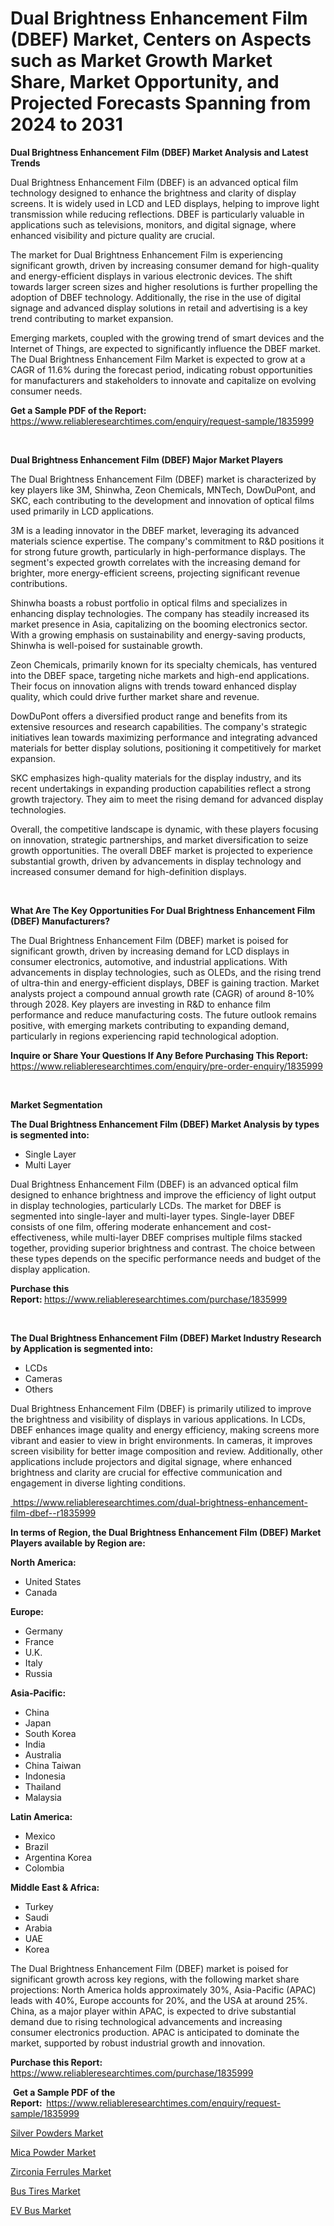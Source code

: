 <p><h1>Dual Brightness Enhancement Film (DBEF) Market, Centers on Aspects such as Market Growth Market Share, Market Opportunity, and Projected Forecasts Spanning from 2024 to 2031</h1></p><p><strong>Dual Brightness Enhancement Film (DBEF) Market Analysis and Latest Trends</strong></p>
<p><p>Dual Brightness Enhancement Film (DBEF) is an advanced optical film technology designed to enhance the brightness and clarity of display screens. It is widely used in LCD and LED displays, helping to improve light transmission while reducing reflections. DBEF is particularly valuable in applications such as televisions, monitors, and digital signage, where enhanced visibility and picture quality are crucial.</p><p>The market for Dual Brightness Enhancement Film is experiencing significant growth, driven by increasing consumer demand for high-quality and energy-efficient displays in various electronic devices. The shift towards larger screen sizes and higher resolutions is further propelling the adoption of DBEF technology. Additionally, the rise in the use of digital signage and advanced display solutions in retail and advertising is a key trend contributing to market expansion.</p><p>Emerging markets, coupled with the growing trend of smart devices and the Internet of Things, are expected to significantly influence the DBEF market. The Dual Brightness Enhancement Film Market is expected to grow at a CAGR of 11.6% during the forecast period, indicating robust opportunities for manufacturers and stakeholders to innovate and capitalize on evolving consumer needs.</p></p>
<p><strong>Get a Sample PDF of the Report:&nbsp;</strong> <a href="https://www.reliableresearchtimes.com/enquiry/request-sample/1835999?utm_campaign=1486&utm_medium=2&utm_source=Github&utm_content=ia&utm_term=16102024&utm_id=dual-brightness-enhancement-film-dbef">https://www.reliableresearchtimes.com/enquiry/request-sample/1835999</a></p>
<p>&nbsp;</p>
<p><strong>Dual Brightness Enhancement Film (DBEF) Major Market Players</strong></p>
<p><p>The Dual Brightness Enhancement Film (DBEF) market is characterized by key players like 3M, Shinwha, Zeon Chemicals, MNTech, DowDuPont, and SKC, each contributing to the development and innovation of optical films used primarily in LCD applications.</p><p>3M is a leading innovator in the DBEF market, leveraging its advanced materials science expertise. The company's commitment to R&D positions it for strong future growth, particularly in high-performance displays. The segment's expected growth correlates with the increasing demand for brighter, more energy-efficient screens, projecting significant revenue contributions.</p><p>Shinwha boasts a robust portfolio in optical films and specializes in enhancing display technologies. The company has steadily increased its market presence in Asia, capitalizing on the booming electronics sector. With a growing emphasis on sustainability and energy-saving products, Shinwha is well-poised for sustainable growth.</p><p>Zeon Chemicals, primarily known for its specialty chemicals, has ventured into the DBEF space, targeting niche markets and high-end applications. Their focus on innovation aligns with trends toward enhanced display quality, which could drive further market share and revenue.</p><p>DowDuPont offers a diversified product range and benefits from its extensive resources and research capabilities. The company's strategic initiatives lean towards maximizing performance and integrating advanced materials for better display solutions, positioning it competitively for market expansion.</p><p>SKC emphasizes high-quality materials for the display industry, and its recent undertakings in expanding production capabilities reflect a strong growth trajectory. They aim to meet the rising demand for advanced display technologies.</p><p>Overall, the competitive landscape is dynamic, with these players focusing on innovation, strategic partnerships, and market diversification to seize growth opportunities. The overall DBEF market is projected to experience substantial growth, driven by advancements in display technology and increased consumer demand for high-definition displays.</p></p>
<p>&nbsp;</p>
<p><strong>What Are The Key Opportunities For Dual Brightness Enhancement Film (DBEF) Manufacturers?</strong></p>
<p><p>The Dual Brightness Enhancement Film (DBEF) market is poised for significant growth, driven by increasing demand for LCD displays in consumer electronics, automotive, and industrial applications. With advancements in display technologies, such as OLEDs, and the rising trend of ultra-thin and energy-efficient displays, DBEF is gaining traction. Market analysts project a compound annual growth rate (CAGR) of around 8-10% through 2028. Key players are investing in R&D to enhance film performance and reduce manufacturing costs. The future outlook remains positive, with emerging markets contributing to expanding demand, particularly in regions experiencing rapid technological adoption.</p></p>
<p><strong>Inquire or Share Your Questions If Any Before Purchasing This Report:</strong> <a href="https://www.reliableresearchtimes.com/enquiry/pre-order-enquiry/1835999?utm_campaign=1486&utm_medium=2&utm_source=Github&utm_content=ia&utm_term=16102024&utm_id=dual-brightness-enhancement-film-dbef">https://www.reliableresearchtimes.com/enquiry/pre-order-enquiry/1835999</a></p>
<p>&nbsp;</p>
<p><strong>Market Segmentation</strong></p>
<p><strong>The Dual Brightness Enhancement Film (DBEF) Market Analysis by types is segmented into:</strong></p>
<p><ul><li>Single Layer</li><li>Multi Layer</li></ul></p>
<p><p>Dual Brightness Enhancement Film (DBEF) is an advanced optical film designed to enhance brightness and improve the efficiency of light output in display technologies, particularly LCDs. The market for DBEF is segmented into single-layer and multi-layer types. Single-layer DBEF consists of one film, offering moderate enhancement and cost-effectiveness, while multi-layer DBEF comprises multiple films stacked together, providing superior brightness and contrast. The choice between these types depends on the specific performance needs and budget of the display application.</p></p>
<p><strong>Purchase this Report:&nbsp;</strong><a href="https://www.reliableresearchtimes.com/purchase/1835999?utm_campaign=1486&utm_medium=2&utm_source=Github&utm_content=ia&utm_term=16102024&utm_id=dual-brightness-enhancement-film-dbef">https://www.reliableresearchtimes.com/purchase/1835999</a></p>
<p>&nbsp;</p>
<p><strong>The Dual Brightness Enhancement Film (DBEF) Market Industry Research by Application is segmented into:</strong></p>
<p><ul><li>LCDs</li><li>Cameras</li><li>Others</li></ul></p>
<p><p>Dual Brightness Enhancement Film (DBEF) is primarily utilized to improve the brightness and visibility of displays in various applications. In LCDs, DBEF enhances image quality and energy efficiency, making screens more vibrant and easier to view in bright environments. In cameras, it improves screen visibility for better image composition and review. Additionally, other applications include projectors and digital signage, where enhanced brightness and clarity are crucial for effective communication and engagement in diverse lighting conditions.</p></p>
<p><a href="https://www.reliableresearchtimes.com/dual-brightness-enhancement-film-dbef--r1835999?utm_campaign=1486&utm_medium=2&utm_source=Github&utm_content=ia&utm_term=16102024&utm_id=dual-brightness-enhancement-film-dbef">&nbsp;https://www.reliableresearchtimes.com/dual-brightness-enhancement-film-dbef--r1835999</a></p>
<p><strong>In terms of Region, the Dual Brightness Enhancement Film (DBEF) Market Players available by Region are:</strong></p>
<p>
    <p> <strong> North America: </strong>
        <ul>
            <li>United States</li>
            <li>Canada</li>
        </ul>
        </p> 
    <p> <strong> Europe: </strong>
        <ul>
            <li>Germany</li>
            <li>France</li>
            <li>U.K.</li>
            <li>Italy</li>
            <li>Russia</li>
        </ul>
        </p> 
    <p> <strong> Asia-Pacific: </strong>
        <ul>
            <li>China</li>
            <li>Japan</li>
            <li>South Korea</li>
            <li>India</li>
            <li>Australia</li>
            <li>China Taiwan</li>
            <li>Indonesia</li>
            <li>Thailand</li>
            <li>Malaysia</li>
        </ul>
        </p> 
    <p> <strong> Latin America: </strong>
        <ul>
            <li>Mexico</li>
            <li>Brazil</li>
            <li>Argentina Korea</li>
            <li>Colombia</li>
        </ul>
        </p> 
    <p> <strong> Middle East & Africa: </strong>
        <ul>
            <li>Turkey</li>
            <li>Saudi</li>
            <li>Arabia</li>
            <li>UAE</li>
            <li>Korea</li>
        </ul>
    </p>
    </p>
<p><p>The Dual Brightness Enhancement Film (DBEF) market is poised for significant growth across key regions, with the following market share projections: North America holds approximately 30%, Asia-Pacific (APAC) leads with 40%, Europe accounts for 20%, and the USA at around 25%. China, as a major player within APAC, is expected to drive substantial demand due to rising technological advancements and increasing consumer electronics production. APAC is anticipated to dominate the market, supported by robust industrial growth and innovation.</p></p>
<p><strong>Purchase this Report: </strong><a href="https://www.reliableresearchtimes.com/purchase/1835999?utm_campaign=1486&utm_medium=2&utm_source=Github&utm_content=ia&utm_term=16102024&utm_id=dual-brightness-enhancement-film-dbef">https://www.reliableresearchtimes.com/purchase/1835999</a></p>
<p>&nbsp;<strong>Get a Sample PDF of the Report:&nbsp;&nbsp;</strong><a href="https://www.reliableresearchtimes.com/enquiry/request-sample/1835999?utm_campaign=1486&utm_medium=2&utm_source=Github&utm_content=ia&utm_term=16102024&utm_id=dual-brightness-enhancement-film-dbef">https://www.reliableresearchtimes.com/enquiry/request-sample/1835999</a></p>
<p><strong></strong></p>
<p><p><a href="https://www.linkedin.com/pulse/silver-powders-market-shifts-strategic-analysis-2024-2031-ranac?utm_campaign=1486&utm_medium=2&utm_source=Github&utm_content=ia&utm_term=16102024&utm_id=dual-brightness-enhancement-film-dbef">Silver Powders Market</a></p><p><a href="https://www.linkedin.com/pulse/mica-powder-market-trends-focusing-insight-forecast-analysis-c91sc?utm_campaign=1486&utm_medium=2&utm_source=Github&utm_content=ia&utm_term=16102024&utm_id=dual-brightness-enhancement-film-dbef">Mica Powder Market</a></p><p><a href="https://www.linkedin.com/pulse/global-zirconia-ferrules-market-sector2024-2031-metrics-xnaxc?utm_campaign=1486&utm_medium=2&utm_source=Github&utm_content=ia&utm_term=16102024&utm_id=dual-brightness-enhancement-film-dbef">Zirconia Ferrules Market</a></p><p><a href="https://www.linkedin.com/pulse/emerging-bus-tires-market-opportunities-analysis-investors-dsovf?utm_campaign=1486&utm_medium=2&utm_source=Github&utm_content=ia&utm_term=16102024&utm_id=dual-brightness-enhancement-film-dbef">Bus Tires Market</a></p><p><a href="https://www.linkedin.com/pulse/global-ev-bus-market-share-growth-opportunities-growing-cagr-rptpf?utm_campaign=1486&utm_medium=2&utm_source=Github&utm_content=ia&utm_term=16102024&utm_id=dual-brightness-enhancement-film-dbef">EV Bus Market</a></p></p>